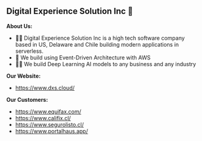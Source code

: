 ## Digital Experience Solution Inc 👋

**About Us:**

* 🙋‍♀️ Digital Experience Solution Inc is a high tech software company based in US, Delaware and Chile building modern applications in serverless.
* 🌈 We build using Event-Driven Architecture with AWS
* 👩‍💻 We build Deep Learning AI models to any business and any industry

**Our Website:**

* https://www.dxs.cloud/

**Our Customers:**

* https://www.equifax.com/
* https://www.califix.cl/
* https://www.segurolisto.cl/
* https://www.portalhaus.app/
